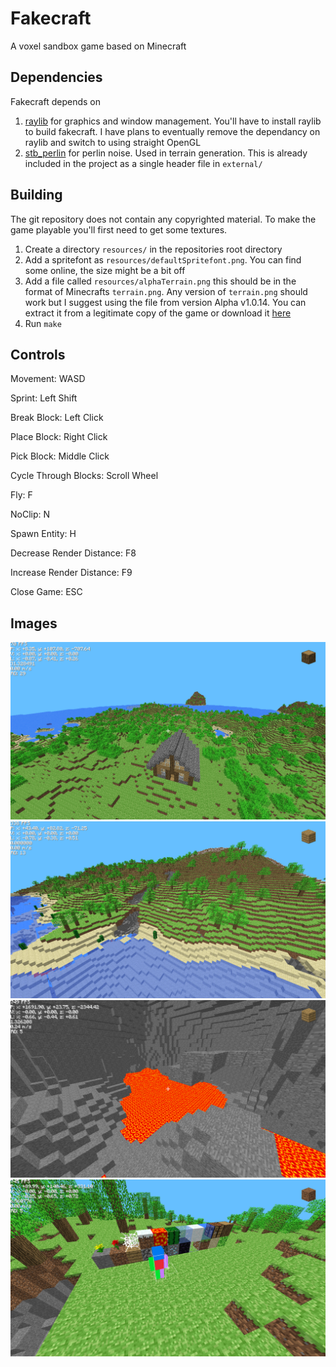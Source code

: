 # Fakecraft
A voxel sandbox game based on Minecraft

## Dependencies

Fakecraft depends on
1. [raylib](https://www.raylib.com/) for graphics and window management. You'll have to install raylib to build fakecraft.
   I have plans to eventually remove the dependancy on raylib and switch to using straight OpenGL
3. [stb_perlin](https://github.com/nothings/stb/blob/master/stb_perlin.h) for perlin noise. Used in terrain generation. This is already included
   in the project as a single header file in `external/`

## Building
The git repository does not contain any copyrighted material. To make the game playable you'll first need to get some textures.
1. Create a directory `resources/` in the repositories root directory
2. Add a spritefont as `resources/defaultSpritefont.png`. You can find some online, the size might be a bit off
3. Add a file called `resources/alphaTerrain.png` this should be in the format of Minecrafts `terrain.png`.
   Any version of `terrain.png` should work but I suggest using the file from version Alpha v1.0.14. You can extract it from
   a legitimate copy of the game or download it [here](https://minecraft.wiki/w/File:201007301722_terrain.png)
4. Run `make`

## Controls

Movement: WASD

Sprint: Left Shift

Break Block: Left Click

Place Block: Right Click

Pick Block: Middle Click

Cycle Through Blocks: Scroll Wheel

Fly: F

NoClip: N

Spawn Entity: H

Decrease Render Distance: F8

Increase Render Distance: F9

Close Game: ESC

## Images

![house](/images/house.png)
![world](/images/world.png)
![cave](/images/cave.png)
![features](/images/features.png)

